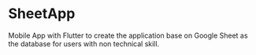 # SheetApp
Mobile App with Flutter to create the application base on Google Sheet as the database for users with non technical skill.
